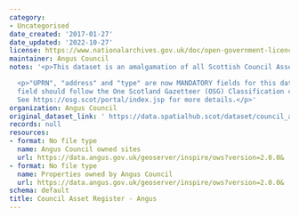 ```yaml
---
category:
- Uncategorised
date_created: '2017-01-27'
date_updated: '2022-10-27'
license: https://www.nationalarchives.gov.uk/doc/open-government-licence/version/3/
maintainer: Angus Council
notes: '<p>This dataset is an amalgamation of all Scottish Council Asset Registers.</p>

  <p>"UPRN", "address" and "type" are now MANDATORY fields for this dataset. The "type"
  field should follow the One Scotland Gazetteer (OSG) Classification conventions.
  See https://osg.scot/portal/index.jsp for more details.</p>'
organization: Angus Council
original_dataset_link: ' https://data.spatialhub.scot/dataset/council_asset_register-an'
records: null
resources:
- format: No file type
  name: Angus Council owned sites
  url: https://data.angus.gov.uk/geoserver/inspire/ows?version=2.0.0&
- format: No file type
  name: Properties owned by Angus Council
  url: https://data.angus.gov.uk/geoserver/inspire/ows?version=2.0.0&
schema: default
title: Council Asset Register - Angus
---
```

